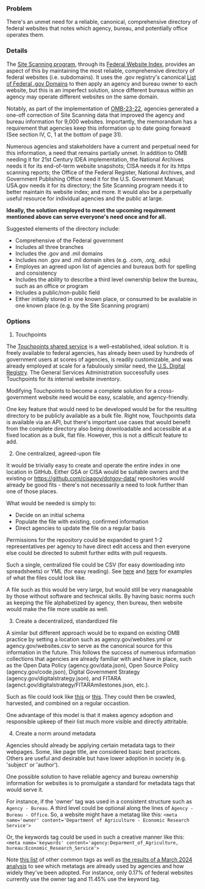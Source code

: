 

### Problem

There's an unmet need for a reliable, canonical, comprehensive directory of federal websites that notes which agency, bureau, and potentially office operates them.  

### Details 

The [Site Scanning program](https://digital.gov/site-scanning), through its [Federal Website Index](https://github.com/GSA/federal-website-index), provides an aspect of this by maintaining the most reliable, comprehensive directory of federal websites (i.e. subdomains).  It uses the .gov registry's canonical [List of  Federal .gov Domains](https://github.com/cisagov/dotgov-data/blob/main/current-federal.csv) to then apply an agency and bureau owner to each website, but this is an imperfect solution, since different bureaus within an agency may operate different websites on the same domain.  

Notably, as part of the implementation of [OMB-23-22](https://www.whitehouse.gov/wp-content/uploads/2023/09/M-23-22-Delivering-a-Digital-First-Public-Experience.pdf), agencies generated a one-off correction of Site Scanning data that improved the agency and bureau information for 9,000 websites.  Importantly, the memorandum has a requirement that agencies keep this information up to date going forward (See section IV, C, 1 at the bottom of page 31).  

Numerous agencies and stakeholders have a current and perpetual need for this information, a need that remains partially unmet.  In addition to OMB needing it for 21st Century IDEA implementation, the National Archives needs it for its end-of-term website snapshots; CISA needs it for its https scanning reports; the Office of the Federal Register, National Archives, and Government Publishing Office need it for the U.S. Government Manual; USA.gov needs it for its directory; the Site Scanning program needs it to better maintain its website index; and more. It would also be a perpetually useful resource for individual agencies and the public at large.  

**Ideally, the solution employed to meet the upcoming requirement mentioned above can serve everyone's need once and for all.**  

Suggested elements of the directory include: 
- Comprehensive of the Federal government
- Includes all three branches
- Includes the .gov and .mil domains
- Includes non .gov and .mil domain sites (e.g. .com, .org, .edu)
- Employes an agreed upon list of agencies and bureaus both for spelling and consistency
- Includes the ability to describe a third level ownership below the bureau, such as an office or program
- Includes a public/non-public field
- Either initially stored in one known place, or consumed to be available in one known place (e.g. by the Site Scanning program)


### Options 

1) Touchpoints

The [Touchpoints shared service](https://touchpoints.app.cloud.gov/index) is a well-established, ideal solution.  It is freely available to federal agencies, has already been used by hundreds of government users at scores of agencies, is readily customizable, and was already employed at scale for a fabulously similar need, the [U.S. Digital Registry](https://digital.gov/services/u-s-digital-registry/).  The General Services Administration successfully uses Touchpoints for its internal website inventory.  

Modifying Touchpoints to become a complete solution for a cross-government website need would be easy, scalable, and agency-friendly.  

One key feature that would need to be developed would be for the resulting directory to be publicly available as a bulk file.  Right now, Touchpoints data is available via an API, but there's important use cases that would benefit from the complete directory also being downloadable and accessible at a fixed location as a bulk, flat file.  However, this is not a difficult feature to add.  

2) One centralized, agreed-upon file

It would be trivially easy to create and operate the entire index in one location in GitHub.  Either GSA or CISA would be suitable owners and the existing  or https://github.com/cisagov/dotgov-data/ repositories would already be good fits - there's not necessarily a need to look further than one of those places.  

What would be needed is simply to:
- Decide on an initial schema
- Populate the file with existing, confirmed information
- Direct agencies to update the file on a regular basis

Permissions for the repository could be expanded to grant 1-2 representatives per agency to have direct edit access and then everyone else could be directed to submit further edits with pull requests.  

Such a single, centralized file could be CSV (for easy downloading into spreadsheets) or YML (for easy reading).  See [here](https://github.com/GSA/site-scanning-documentation/blob/main/about/project-management/prototypes/federal_websites.csv) and [here](https://github.com/GSA/site-scanning-documentation/blob/main/about/project-management/prototypes/federal-websites.yml) for examples of what the files could look like.  

A file such as this would be very large, but would still be very manageable by those without software and technical skills.  By having basic norms such as keeping the file alphabetized by agency, then bureau, then website would make the file more usable as well.  

3) Create a decentralized, standardized file

A similar but different approach would be to expand on existing OMB practice by setting a location such as agency.gov/websites.yml or agency.gov/websites.csv to serve as the canonical source for this information in the future.  This follows the success of numerous information collections that agencies are already familiar with and have in place, such as the Open Data Policy (agency.gov/data.json), Open Source Policy (agency.gov/code.json), Digital Government Strategy (agency.gov/digitalstrategy.json), and FITARA (agenct.gov/digitalstrategy/FITARAmilestones.json, etc.).  

Such as file could look like [this](https://github.com/GSA/site-scanning-documentation/blob/main/about/project-management/prototypes/agency_websites.csv) or [this](https://github.com/GSA/site-scanning-documentation/blob/main/about/project-management/prototypes/agency_websites.yml).  They could then be crawled, harvested, and combined on a regular occastion.  

One advantage of this model is that it makes agency adoption and responsible upkeep of their list much more visible and directly attritable.   

4) Create a norm around metadata

Agencies should already be applying certain metadata tags to their webpages.  Some, like page title, are considered basic best practices.  Others are useful and desirable but have lower adoption in society (e.g. 'subject' or 'author').  

One possible solution to have reliable agency and bureau ownership information for websites is to promulgate a standard for metadata tags that would serve it.  

For instance, if the 'owner' tag was used in a consistent structure such as `Agency - Bureau`.  A third level could be optional along the lines of `Agency - Bureau - Office`.  So, a website might have a metatag like this: `<meta name='owner' content='Department of Agriculture - Economic Research Service'>`

Or, the keywords tag could be used in such a creative manner like this:  `<meta name='keywords' content='agency:Deparment_of_Agriculture, bureau:Economic_Research_Service'>`

Note [this list](https://gist.github.com/whitingx/3840905) of other common tags as well as [the results of a March 2024 analysis](https://github.com/GSA/site-scanning/issues/869#issuecomment-2009879132) to see which metatags are already used by agencies and how widely they've been adopted.  For instance, only 0.17% of federal websites currently use the owner tag and 11.45% use the keyword tag.  

